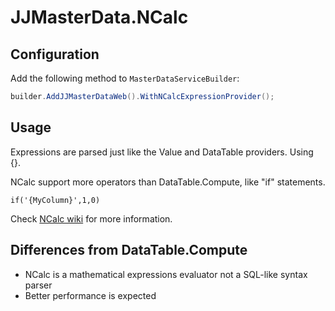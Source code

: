 # JJMasterData.NCalc

## Configuration
Add the following method to `MasterDataServiceBuilder`:
```cs
builder.AddJJMasterDataWeb().WithNCalcExpressionProvider();
```

## Usage
Expressions are parsed just like the Value and DataTable providers. Using {}.

NCalc support more operators than DataTable.Compute, like "if" statements.

```
if('{MyColumn}',1,0)
```

Check [NCalc wiki](https://github.com/ncalc/ncalc/wiki) for more information.

## Differences from DataTable.Compute
- NCalc is a mathematical expressions evaluator not a SQL-like syntax parser
- Better performance is expected